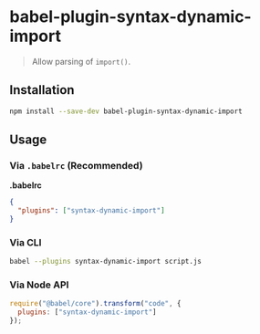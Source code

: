 # babel-plugin-syntax-dynamic-import

> Allow parsing of `import()`.

## Installation

```sh
npm install --save-dev babel-plugin-syntax-dynamic-import
```

## Usage

### Via `.babelrc` (Recommended)

**.babelrc**

```json
{
  "plugins": ["syntax-dynamic-import"]
}
```

### Via CLI

```sh
babel --plugins syntax-dynamic-import script.js
```

### Via Node API

```javascript
require("@babel/core").transform("code", {
  plugins: ["syntax-dynamic-import"]
});
```
